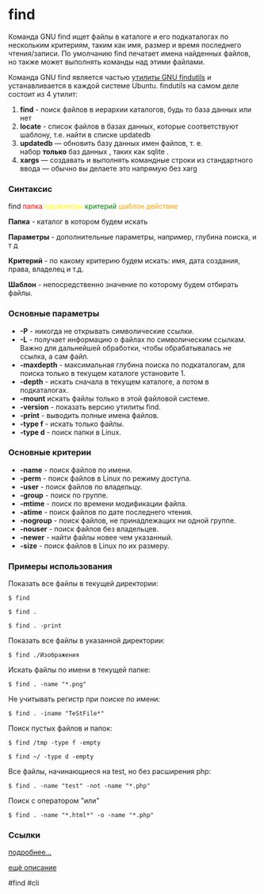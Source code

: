 # find
Команда GNU find ищет файлы в каталоге и его подкаталогах по нескольким критериям, таким как имя, размер и время последнего чтения/записи. По умолчанию find печатает имена найденных файлов, но также может выполнять команды над этими файлами.

Команда GNU find является частью [утилиты GNU findutils](http://www.gnu.org/software/findutils/) и устанавливается в каждой системе Ubuntu. findutils на самом деле состоит из 4 утилит:

1.  **find** - поиск файлов в иерархии каталогов, будь то база данных или нет
2.  **locate** - список файлов в базах данных, которые соответствуют шаблону, т.е. найти в списке updatedb
3.  **updatedb** — обновить базу данных имен файлов, т. е. набор **только** баз данных , таких как sqlite .
4.  **xargs** — создавать и выполнять командные строки из стандартного ввода — обычно вы делаете это напрямую без xarg

### Синтаксис
find <span style="color:red">папка</span> <span style="color:yellow">параметры</span> <span style="color:green">критерий</span> <span style="color:orange">шаблон действие</span>

**Папка** - каталог в котором будем искать

**Параметры** - дополнительные параметры, например, глубина поиска, и т д

**Критерий** - по какому критерию будем искать: имя, дата создания, права, владелец и т.д.

**Шаблон** - непосредственно значение по которому будем отбирать файлы.

### Основные параметры

-   **-P** - никогда не открывать символические ссылки.
-   **-L** - получает информацию о файлах по символическим ссылкам. Важно для дальнейшей обработки, чтобы обрабатывалась не ссылка, а сам файл.
-   **-maxdepth** - максимальная глубина поиска по подкаталогам, для поиска только в текущем каталоге установите 1.
-   **-depth** - искать сначала в текущем каталоге, а потом в подкаталогах.
-   **-mount** искать файлы только в этой файловой системе.
-   **-version** - показать версию утилиты find.
-   **-print** - выводить полные имена файлов.
-   **-type f** - искать только файлы.
-   **-type d** - поиск папки в Linux.


### Основные критерии
-   **-name** - поиск файлов по имени.
-   **-perm** - поиск файлов в Linux по режиму доступа.
-   **-user** - поиск файлов по владельцу.
-   **-group** - поиск по группе.
-   **-mtime** - поиск по времени модификации файла.
-   **-atime** - поиск файлов по дате последнего чтения.
-   **-nogroup** - поиск файлов, не принадлежащих ни одной группе.
-   **-nouser** - поиск файлов без владельцев.
-   **-newer** - найти файлы новее чем указанный.
-   **-size** - поиск файлов в Linux по их размеру.

### Примеры использования

Показать все файлы в текущей директории:

```
$ find

$ find .

$ find . -print
```

Показать все файлы в указанной директории:
```
$ find ./Изображения
```

Искать файлы по имени в текущей папке:
```
$ find . -name "*.png"
```

Не учитывать регистр при поиске по имени:
```
$ find . -iname "TeStFile*"
```

Поиск пустых файлов и папок:
```
$ find /tmp -type f -empty

$ find ~/ -type d -empty
```

Все файлы, начинающиеся на test, но без расширения php:
```
$ find . -name "test" -not -name "*.php"
```

Поиск с оператором "или"
```
$ find . -name "*.html*" -o -name "*.php"
```


### Ссылки
[подробнее...](https://losst.ru/komanda-find-v-linux)

[ещё описание](https://help.ubuntu.com/community/find)

#find #cli